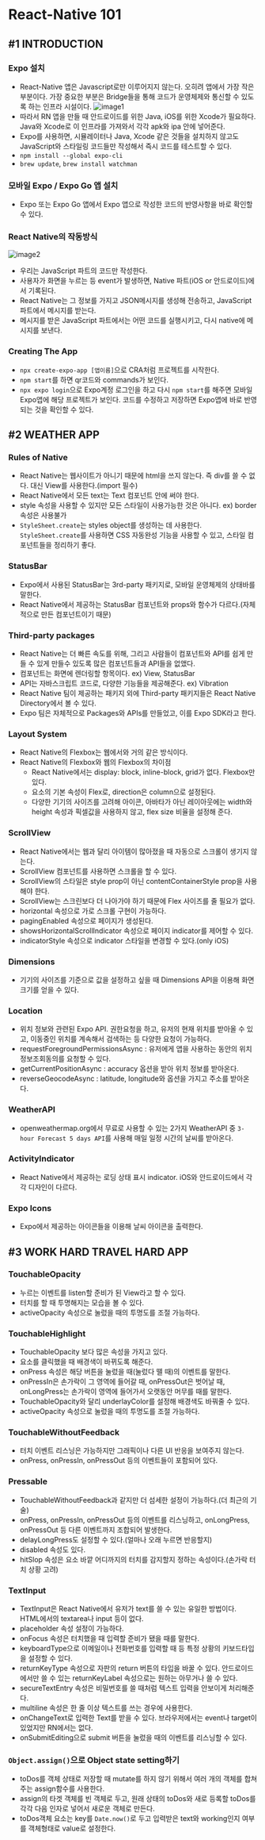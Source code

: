 # React-Native 101

## #1 INTRODUCTION

### Expo 설치

- React-Native 앱은 Javascript로만 이루어지지 않는다. 오히려 앱에서 가장 작은 부분이다. 가장 중요한 부분은 Bridge들을 통해 코드가 운영체제와 통신할 수 있도록 하는 인프라 시설이다.
  ![image1](/readmeImages/1.png)
- 따라서 RN 앱을 만들 때 안드로이드를 위한 Java, iOS를 위한 Xcode가 필요하다. Java와 Xcode로 이 인프라를 가져와서 각각 apk와 ipa 안에 넣어준다.
- Expo를 사용하면, 시뮬레이터나 Java, Xcode 같은 것들을 설치하지 않고도 JavaScript와 스타일링 코드들만 작성해서 즉시 코드를 테스트할 수 있다.
- `npm install --global expo-cli`
- `brew update`, `brew install watchman`

### 모바일 Expo / Expo Go 앱 설치

- Expo 또는 Expo Go 앱에서 Expo 앱으로 작성한 코드의 반영사항을 바로 확인할 수 있다.

### React Native의 작동방식

![image2](/readmeImages/2.png)

- 우리는 JavaScript 파트의 코드만 작성한다.
- 사용자가 화면을 누르는 등 event가 발생하면, Native 파트(iOS or 안드로이드)에서 기록된다.
- React Native는 그 정보를 가지고 JSON메시지를 생성해 전송하고, JavaScript 파트에서 메시지를 받는다.
- 메시지를 받은 JavaScript 파트에서는 어떤 코드를 실행시키고, 다시 native에 메시지를 보낸다.

### Creating The App

- `npx create-expo-app [앱이름]`으로 CRA처럼 프로젝트를 시작한다.
- `npm start`를 하면 qr코드와 commands가 보인다.
- `npx expo login`으로 Expo계정 로그인을 하고 다시 `npm start`를 해주면 모바일 Expo앱에 해당 프로젝트가 보인다. 코드를 수정하고 저장하면 Expo앱에 바로 반영되는 것을 확인할 수 있다.

## #2 WEATHER APP

### Rules of Native

- React Native는 웹사이트가 아니기 때문에 html을 쓰지 않는다. 즉 div를 쓸 수 없다. 대신 View를 사용한다.(import 필수)
- React Native에서 모든 text는 Text 컴포넌트 안에 써야 한다.
- style 속성을 사용할 수 있지만 모든 스타일이 사용가능한 것은 아니다. ex) border 속성은 사용불가
- `StyleSheet.create`는 styles object를 생성하는 데 사용한다. `StyleSheet.create`를 사용하면 CSS 자동완성 기능을 사용할 수 있고, 스타일 컴포넌트들을 정리하기 좋다.

### StatusBar

- Expo에서 사용된 StatusBar는 3rd-party 패키지로, 모바일 운영체제의 상태바를 말한다.
- React Native에서 제공하는 StatusBar 컴포넌트와 props와 함수가 다르다.(자체적으로 만든 컴포넌트이기 때문)

### Third-party packages

- React Native는 더 빠른 속도를 위해, 그리고 사람들이 컴포넌트와 API를 쉽게 만들 수 있게 만들수 있도록 많은 컴포넌트들과 API들을 없앴다.
- 컴포넌트는 화면에 렌더링할 항목이다. ex) View, StatusBar
- API는 자바스크립트 코드로, 다양한 기능들을 제공해준다. ex) Vibration
- React Native 팀이 제공하는 패키지 외에 Third-party 패키지들은 React Native Directory에서 볼 수 있다.
- Expo 팀은 자체적으로 Packages와 APIs를 만들었고, 이를 Expo SDK라고 한다.

### Layout System

- React Native의 Flexbox는 웹에서와 거의 같은 방식이다.
- React Native의 Flexbox와 웹의 Flexbox의 차이점
  - React Native에서는 display: block, inline-block, grid가 없다. Flexbox만 있다.
  - 요소의 기본 속성이 Flex로, direction은 column으로 설정된다.
  - 다양한 기기의 사이즈를 고려해 아이콘, 아바타가 아닌 레이아웃에는 width와 height 속성과 픽셀값을 사용하지 않고, flex size 비율을 설정해 준다.

### ScrollView

- React Native에서는 웹과 달리 아이템이 많아졌을 때 자동으로 스크롤이 생기지 않는다.
- ScrollView 컴포넌트를 사용하면 스크롤을 할 수 있다.
- ScrollView의 스타일은 style prop이 아닌 contentContainerStyle prop을 사용해야 한다.
- ScrollView는 스크린보다 더 나아가야 하기 때문에 Flex 사이즈를 줄 필요가 없다.
- horizontal 속성으로 가로 스크롤 구현이 가능하다.
- pagingEnabled 속성으로 페이지가 생성된다.
- showsHorizontalScrollIndicator 속성으로 페이지 indicator를 제어할 수 있다.
- indicatorStyle 속성으로 indicator 스타일을 변경할 수 있다.(only iOS)

### Dimensions

- 기기의 사이즈를 기준으로 값을 설정하고 싶을 때 Dimensions API을 이용해 화면 크기를 얻을 수 있다.

### Location

- 위치 정보와 관련된 Expo API. 권한요청을 하고, 유저의 현재 위치를 받아올 수 있고, 이동중인 위치를 계속해서 검색하는 등 다양한 요청이 가능하다.
- requestForegroundPermissionsAsync : 유저에게 앱을 사용하는 동안의 위치정보조회동의를 요청할 수 있다.
- getCurrentPositionAsync : accuracy 옵션을 받아 위치 정보를 받아온다.
- reverseGeocodeAsync : latitude, longitude와 옵션을 가지고 주소를 받아온다.

### WeatherAPI

- openweathermap.org에서 무료로 사용할 수 있는 2가지 WeatherAPI 중 `3-hour Forecast 5 days API`를 사용해 매일 일정 시간의 날씨를 받아온다.

### ActivityIndicator

- React Native에서 제공하는 로딩 상태 표시 indicator. iOS와 안드로이드에서 각각 디자인이 다르다.

### Expo Icons

- Expo에서 제공하는 아이콘들을 이용해 날씨 아이콘을 출력한다.

## #3 WORK HARD TRAVEL HARD APP

### TouchableOpacity

- 누르는 이벤트를 listen할 준비가 된 View라고 할 수 있다.
- 터치를 할 때 투명해지는 모습을 볼 수 있다.
- activeOpacity 속성으로 눌렀을 때의 투명도를 조절 가능하다.

### TouchableHighlight

- TouchableOpacity 보다 많은 속성을 가지고 있다.
- 요소를 클릭했을 때 배경색이 바뀌도록 해준다.
- onPress 속성은 해당 버튼을 눌렀을 때(눌렀다 뗄 때)의 이벤트를 말한다.
- onPressIn은 손가락이 그 영역에 들어갈 때, onPressOut은 벗어날 때, onLongPress는 손가락이 영역에 들어가서 오랫동안 머무를 때를 말한다.
- TouchableOpacity와 달리 underlayColor를 설정해 배경색도 바꿔줄 수 있다.
- activeOpacity 속성으로 눌렀을 때의 투명도를 조절 가능하다.

### TouchableWithoutFeedback

- 터치 이벤트 리스닝은 가능하지만 그래픽이나 다른 UI 반응을 보여주지 않는다.
- onPress, onPressIn, onPressOut 등의 이벤트들이 포함되어 있다.

### Pressable

- TouchableWithoutFeedback과 같지만 더 섬세한 설정이 가능하다.(더 최근의 기술)
- onPress, onPressIn, onPressOut 등의 이벤트를 리스닝하고, onLongPress, onPressOut 등 다른 이벤트까지 조합되어 발생한다.
- delayLongPress도 설정할 수 있다.(얼마나 오래 누르면 반응할지)
- disabled 속성도 있다.
- hitSlop 속성은 요소 바깥 어디까지의 터치를 감지할지 정하는 속성이다.(손가락 터치 상황 고려)

### TextInput

- TextInput은 React Native에서 유저가 text를 쓸 수 있는 유일한 방법이다. HTML에서의 textarea나 input 등이 없다.
- placeholder 속성 설정이 가능하다.
- onFocus 속성은 터치했을 때 입력할 준비가 됐을 때를 말한다.
- keyboardType으로 이메일이나 전화번호를 입력할 때 등 특정 상황의 키보드타입을 설정할 수 있다.
- returnKeyType 속성으로 자판의 return 버튼의 타입을 바꿀 수 있다. 안드로이드에서만 쓸 수 있는 returnKeyLabel 속성으로는 원하는 아무거나 쓸 수 있다.
- secureTextEntry 속성은 비밀번호를 쓸 때처럼 텍스트 입력을 안보이게 처리해준다.
- multiline 속성은 한 줄 이상 텍스트를 쓰는 경우에 사용한다.
- onChangeText로 입력한 Text를 받을 수 있다. 브라우저에서는 event나 target이 있었지만 RN에서는 없다.
- onSubmitEditing으로 submit 버튼을 눌렀을 때의 이벤트를 리스닝할 수 있다.

### `Object.assign()`으로 Object state setting하기

- toDos를 객체 상태로 저장할 때 mutate를 하지 않기 위해서 여러 개의 객체를 합쳐주는 assign함수를 사용한다.
- assign의 타겟 객체를 빈 객체로 두고, 원래 상태의 toDos와 새로 등록할 toDos를 각각 다음 인자로 넣어서 새로운 객체로 만든다.
- toDos객체 요소는 key를 `Date.now()`로 두고 입력받은 text와 working인지 여부를 객체형태로 value로 설정한다.
